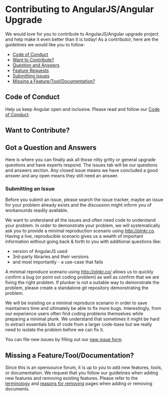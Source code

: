 # Contributing to AngularJS/Angular Upgrade
We would love for you to contribute to AngularJS/Angular upgrade project and help make it even better than it is today! As a contributor, here are the guidelines we would like you to follow:

 - [Code of Conduct](#coc)
 - [Want to Contribute?](#contribution)
 - [Question and Answers](#question)
 - [Feature Requests](#feature)
 - [Submitting Issues](#submit-issue)
 - [Missing a Feature/Tool/Documentation?](#feature)

## <a name="coc"></a> Code of Conduct
Help us keep Angular open and inclusive. Please read and follow our [Code of Conduct][coc].

## <a name="contribution"></a> Want to Contribute?

## <a name="question"></a> Got a Question and Answers
Here is where you can finally ask all those nitty gritty or general upgrade questions and have experts respond. The issues tab will be our questions and answers section. Any closed issue means we have concluded a good answer and any open means they still need an answer.

### <a name="submit-issue"></a> Submitting an Issue
Before you submit an issue, please search the issue tracker, maybe an issue for your problem already exists and the discussion might inform you of workarounds readily available.

We want to understand all the issues and often need code to understand your problem. In order to demonstrate your problem, we will systematically ask you to provide a minimal reproduction scenario using http://plnkr.co. Having a live, reproducible scenario gives us a wealth of important information without going back & forth to you with additional questions like:

- version of AngularJS used
- 3rd-party libraries and their versions
- and most importantly - a use-case that fails

A minimal reproduce scenario using http://plnkr.co/ allows us to quickly confirm a bug (or point out coding problem) as well as confirm that we are fixing the right problem. If plunker is not a suitable way to demonstrate the problem, please create a standalone git repository demonstrating the problem.

We will be insisting on a minimal reproduce scenario in order to save maintainers time and ultimately be able to fix more bugs. Interestingly, from our experience users often find coding problems themselves while preparing a minimal plunk. We understand that sometimes it might be hard to extract essentials bits of code from a larger code-base but we really need to isolate the problem before we can fix it.

You can file new issues by filling out our [new issue form](https://github.com/ellamaolson/BetaForum/issues/new).

## <a name="feature"></a> Missing a Feature/Tool/Documentation?
Since this is an opensource forum, it is up to you to add new features, tools, or documentation. We request that you follow our guidelines when adding new features and removing existing features. Please refer to the [terminology]() and [reasons for removing]() pages when adding or removing documents.

[coc]: https://github.com/BetaForum/CODE_OF_CONDUCT.md
